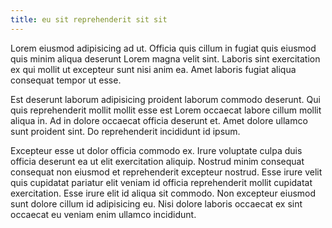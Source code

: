 ```yaml
---
title: eu sit reprehenderit sit sit
---
```


Lorem eiusmod adipisicing ad ut. Officia quis cillum in fugiat quis eiusmod quis minim aliqua deserunt Lorem magna velit sint. Laboris sint exercitation ex qui mollit ut excepteur sunt nisi anim ea. Amet laboris fugiat aliqua consequat tempor ut esse.

Est deserunt laborum adipisicing proident laborum commodo deserunt. Qui quis reprehenderit mollit mollit esse est Lorem occaecat labore cillum mollit aliqua in. Ad in dolore occaecat officia deserunt et. Amet dolore ullamco sunt proident sint. Do reprehenderit incididunt id ipsum.

Excepteur esse ut dolor officia commodo ex. Irure voluptate culpa duis officia deserunt ea ut elit exercitation aliquip. Nostrud minim consequat consequat non eiusmod et reprehenderit excepteur nostrud. Esse irure velit quis cupidatat pariatur elit veniam id officia reprehenderit mollit cupidatat exercitation. Esse irure elit id aliqua sit commodo. Non excepteur eiusmod sunt dolore cillum id adipisicing eu. Nisi dolore laboris occaecat ex sint occaecat eu veniam enim ullamco incididunt.